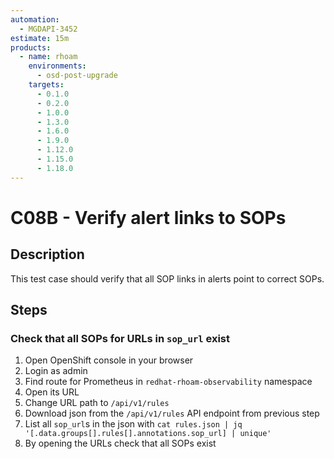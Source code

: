 ```yaml
---
automation:
  - MGDAPI-3452
estimate: 15m
products:
  - name: rhoam
    environments:
      - osd-post-upgrade
    targets:
      - 0.1.0
      - 0.2.0
      - 1.0.0
      - 1.3.0
      - 1.6.0
      - 1.9.0
      - 1.12.0
      - 1.15.0
      - 1.18.0
---
```


# C08B - Verify alert links to SOPs

## Description

This test case should verify that all SOP links in alerts point to correct SOPs.

## Steps

### Check that all SOPs for URLs in `sop_url` exist

1. Open OpenShift console in your browser
2. Login as admin
3. Find route for Prometheus in `redhat-rhoam-observability` namespace
4. Open its URL
5. Change URL path to `/api/v1/rules`
6. Download json from the `/api/v1/rules` API endpoint from previous step
7. List all `sop_url`s in the json with `cat rules.json | jq '[.data.groups[].rules[].annotations.sop_url] | unique'`
8. By opening the URLs check that all SOPs exist
